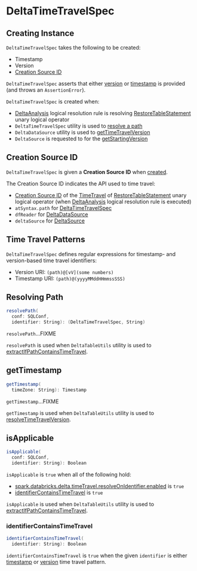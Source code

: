 # DeltaTimeTravelSpec

## Creating Instance

`DeltaTimeTravelSpec` takes the following to be created:

* <span id="timestamp"> Timestamp
* <span id="version"> Version
* [Creation Source ID](#creationSource)

`DeltaTimeTravelSpec` asserts that either [version](#version) or [timestamp](#timestamp) is provided (and throws an `AssertionError`).

`DeltaTimeTravelSpec` is created when:

* [DeltaAnalysis](DeltaAnalysis.md) logical resolution rule is resolving [RestoreTableStatement](commands/restore/RestoreTableStatement.md) unary logical operator
* `DeltaTimeTravelSpec` utility is used to [resolve a path](#resolvePath)
* `DeltaDataSource` utility is used to [getTimeTravelVersion](DeltaDataSource.md#getTimeTravelVersion)
* `DeltaSource` is requested to for the [getStartingVersion](DeltaSource.md#getStartingVersion)

## <span id="creationSource"> Creation Source ID

`DeltaTimeTravelSpec` is given a **Creation Source ID** when [created](#creating-instance).

The Creation Source ID indicates the API used to time travel:

* [Creation Source ID](commands/restore/TimeTravel.md#creationSource) of the [TimeTravel](commands/restore/RestoreTableStatement.md#table) of [RestoreTableStatement](commands/restore/RestoreTableStatement.md) unary logical operator (when [DeltaAnalysis](DeltaAnalysis.md) logical resolution rule is executed)
* `atSyntax.path` for [DeltaTimeTravelSpec](#resolvePath)
* `dfReader` for [DeltaDataSource](DeltaDataSource.md#getTimeTravelVersion)
* `deltaSource` for [DeltaSource](DeltaSource.md#getStartingVersion)

## <span id="TIMESTAMP_URI_FOR_TIME_TRAVEL"><span id="VERSION_URI_FOR_TIME_TRAVEL"> Time Travel Patterns

`DeltaTimeTravelSpec` defines regular expressions for timestamp- and version-based time travel identifiers:

* Version URI: `(path)@[vV](some numbers)`
* Timestamp URI: `(path)@(yyyyMMddHHmmssSSS)`

## <span id="resolvePath"> Resolving Path

```scala
resolvePath(
  conf: SQLConf,
  identifier: String): (DeltaTimeTravelSpec, String)
```

`resolvePath`...FIXME

`resolvePath` is used when `DeltaTableUtils` utility is used to [extractIfPathContainsTimeTravel](DeltaTableUtils.md#extractIfPathContainsTimeTravel).

## <span id="getTimestamp"> getTimestamp

```scala
getTimestamp(
  timeZone: String): Timestamp
```

`getTimestamp`...FIXME

`getTimestamp` is used when `DeltaTableUtils` utility is used to [resolveTimeTravelVersion](DeltaTableUtils.md#resolveTimeTravelVersion).

## <span id="isApplicable"> isApplicable

```scala
isApplicable(
  conf: SQLConf,
  identifier: String): Boolean
```

`isApplicable` is `true` when all of the following hold:

* [spark.databricks.delta.timeTravel.resolveOnIdentifier.enabled](DeltaSQLConf.md#RESOLVE_TIME_TRAVEL_ON_IDENTIFIER) is `true`
* [identifierContainsTimeTravel](#identifierContainsTimeTravel) is `true`

`isApplicable` is used when `DeltaTableUtils` utility is used to [extractIfPathContainsTimeTravel](DeltaTableUtils.md#extractIfPathContainsTimeTravel).

### <span id="identifierContainsTimeTravel"> identifierContainsTimeTravel

```scala
identifierContainsTimeTravel(
  identifier: String): Boolean
```

`identifierContainsTimeTravel` is `true` when the given `identifier` is either [timestamp](#TIMESTAMP_URI_FOR_TIME_TRAVEL) or [version](#VERSION_URI_FOR_TIME_TRAVEL) time travel pattern.

